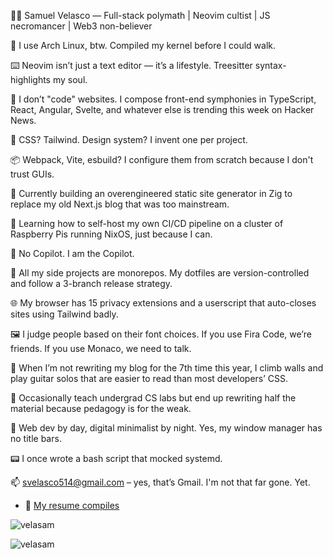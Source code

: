 🧙‍♂️ Samuel Velasco — Full-stack polymath | Neovim cultist | JS necromancer | Web3 non-believer

🐧 I use Arch Linux, btw. Compiled my kernel before I could walk.

⌨️ Neovim isn’t just a text editor — it’s a lifestyle. Treesitter syntax-highlights my soul.

🧠 I don’t "code" websites. I compose front-end symphonies in TypeScript, React, Angular, Svelte, and whatever else is trending this week on Hacker News.

🎨 CSS? Tailwind. Design system? I invent one per project.

📦 Webpack, Vite, esbuild? I configure them from scratch because I don't trust GUIs.


🔭 Currently building an overengineered static site generator in Zig to replace my old Next.js blog that was too mainstream.

🌱 Learning how to self-host my own CI/CD pipeline on a cluster of Raspberry Pis running NixOS, just because I can.

🚫 No Copilot. I am the Copilot.

🧵 All my side projects are monorepos. My dotfiles are version-controlled and follow a 3-branch release strategy.

🌐 My browser has 15 privacy extensions and a userscript that auto-closes sites using Tailwind badly.

🖼️ I judge people based on their font choices. If you use Fira Code, we’re friends. If you use Monaco, we need to talk.


🎸 When I’m not rewriting my blog for the 7th time this year, I climb walls and play guitar solos that are easier to read than most developers’ CSS.

🧪 Occasionally teach undergrad CS labs but end up rewriting half the material because pedagogy is for the weak.

🪬 Web dev by day, digital minimalist by night. Yes, my window manager has no title bars.

📟 I once wrote a bash script that mocked systemd.


📫 svelasco514@gmail.com – yes, that’s Gmail. I'm not that far gone. Yet.


- 📄 [My resume compiles](https://github.com/VelaSam/velasam/raw/main/docs/resume.pdf)

<img align="center" src="https://github-readme-stats.vercel.app/api/top-langs?username=velasam&show_icons=true&locale=en&layout=compact" alt="velasam" />

<div align="left"> 
<p><img align="center" src="https://github-readme-streak-stats.herokuapp.com/?user=velasam&" alt="velasam" /></p>
</div>
